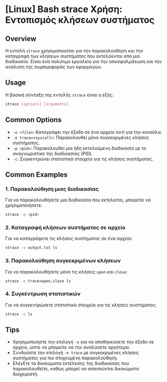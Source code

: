 # [Linux] Bash strace Χρήση: Εντοπισμός κλήσεων συστήματος

## Overview
Η εντολή `strace` χρησιμοποιείται για την παρακολούθηση και την καταγραφή των κλήσεων συστήματος που εκτελούνται από μια διαδικασία. Είναι ένα πολύτιμο εργαλείο για την αποσφαλμάτωση και την ανάλυση της συμπεριφοράς των εφαρμογών.

## Usage
Η βασική σύνταξη της εντολής `strace` είναι η εξής:

```bash
strace [options] [arguments]
```

## Common Options
- `-o <file>`: Καταγράφει την έξοδο σε ένα αρχείο αντί για την κονσόλα.
- `-e trace=<syscall>`: Παρακολουθεί μόνο συγκεκριμένες κλήσεις συστήματος.
- `-p <pid>`: Παρακολουθεί μια ήδη εκτελούμενη διαδικασία με το αναγνωριστικό της διαδικασίας (PID).
- `-c`: Συγκεντρώνει στατιστικά στοιχεία για τις κλήσεις συστήματος.

## Common Examples
### 1. Παρακολούθηση μιας διαδικασίας
Για να παρακολουθήσετε μια διαδικασία που εκτελείται, μπορείτε να χρησιμοποιήσετε:

```bash
strace -p <pid>
```

### 2. Καταγραφή κλήσεων συστήματος σε αρχείο
Για να καταγράψετε τις κλήσεις συστήματος σε ένα αρχείο:

```bash
strace -o output.txt ls
```

### 3. Παρακολούθηση συγκεκριμένων κλήσεων
Για να παρακολουθήσετε μόνο τις κλήσεις `open` και `close`:

```bash
strace -e trace=open,close ls
```

### 4. Συγκέντρωση στατιστικών
Για να συγκεντρώσετε στατιστικά στοιχεία για τις κλήσεις συστήματος:

```bash
strace -c ls
```

## Tips
- Χρησιμοποιήστε την επιλογή `-o` για να αποθηκεύσετε την έξοδο σε αρχείο, ώστε να μπορείτε να την αναλύσετε αργότερα.
- Συνδυάστε την επιλογή `-e trace` με συγκεκριμένες κλήσεις συστήματος για πιο στοχευμένη παρακολούθηση.
- Ελέγξτε τα δικαιώματα εκτέλεσης της διαδικασίας που παρακολουθείτε, καθώς μπορεί να απαιτούνται δικαιώματα διαχειριστή.